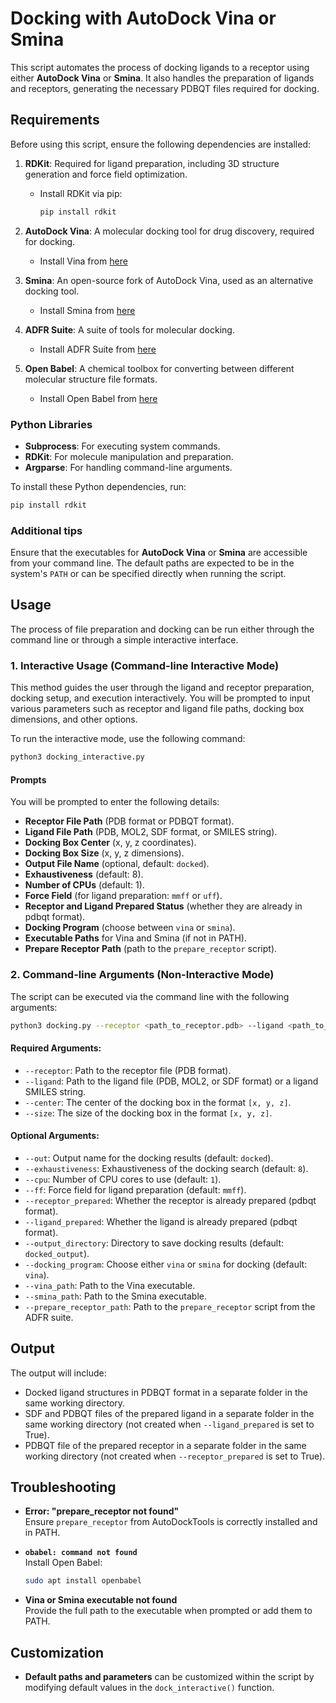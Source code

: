 # Docking with AutoDock Vina or Smina

This script automates the process of docking ligands to a receptor using either **AutoDock Vina** or **Smina**. It also handles the preparation of ligands and receptors, generating the necessary PDBQT files required for docking.

## Requirements

Before using this script, ensure the following dependencies are installed:

1. **RDKit**: Required for ligand preparation, including 3D structure generation and force field optimization.
   - Install RDKit via pip:
       ```bash
       pip install rdkit
       ```

2. **AutoDock Vina**: A molecular docking tool for drug discovery, required for docking.
   - Install Vina from [here](https://vina.scripps.edu/downloads/)

3. **Smina**: An open-source fork of AutoDock Vina, used as an alternative docking tool.
   - Install Smina from [here](https://sourceforge.net/projects/smina/)

4. **ADFR Suite**: A suite of tools for molecular docking.
   - Install ADFR Suite from [here](https://ccsb.scripps.edu/adfr/downloads/)

5. **Open Babel**: A chemical toolbox for converting between different molecular structure file formats.
   - Install Open Babel from [here](https://openbabel.github.io/docs/Installation/install.html)

### Python Libraries
- **Subprocess**: For executing system commands.
- **RDKit**: For molecule manipulation and preparation.
- **Argparse**: For handling command-line arguments.

To install these Python dependencies, run:
```bash
pip install rdkit
```

### Additional tips
Ensure that the executables for **AutoDock Vina** or **Smina** are accessible from your command line. The default paths are expected to be in the system's `PATH` or can be specified directly when running the script.

## Usage

The process of file preparation and docking can be run either through the command line or through a simple interactive interface.

### 1. Interactive Usage (Command-line Interactive Mode)
This method guides the user through the ligand and receptor preparation, docking setup, and execution interactively. You will be prompted to input various parameters such as receptor and ligand file paths, docking box dimensions, and other options.

To run the interactive mode, use the following command:
```bash
python3 docking_interactive.py
```

#### Prompts
You will be prompted to enter the following details:
- **Receptor File Path** (PDB format or PDBQT format).
- **Ligand File Path** (PDB, MOL2, SDF format, or SMILES string).
- **Docking Box Center** (x, y, z coordinates).
- **Docking Box Size** (x, y, z dimensions).
- **Output File Name** (optional, default: `docked`).
- **Exhaustiveness** (default: 8).
- **Number of CPUs** (default: 1).
- **Force Field** (for ligand preparation: `mmff` or `uff`).
- **Receptor and Ligand Prepared Status** (whether they are already in pdbqt format).
- **Docking Program** (choose between `vina` or `smina`).
- **Executable Paths** for Vina and Smina (if not in PATH).
- **Prepare Receptor Path** (path to the `prepare_receptor` script).

### 2. Command-line Arguments (Non-Interactive Mode)
The script can be executed via the command line with the following arguments:

```bash
python3 docking.py --receptor <path_to_receptor.pdb> --ligand <path_to_ligand.sdf> --center <x_center y_center z_center> --size <x_size y_size z_size> [options]
```

#### Required Arguments:
- `--receptor`: Path to the receptor file (PDB format).
- `--ligand`: Path to the ligand file (PDB, MOL2, or SDF format) or a ligand SMILES string.
- `--center`: The center of the docking box in the format `[x, y, z]`.
- `--size`: The size of the docking box in the format `[x, y, z]`.

#### Optional Arguments:
- `--out`: Output name for the docking results (default: `docked`).
- `--exhaustiveness`: Exhaustiveness of the docking search (default: `8`).
- `--cpu`: Number of CPU cores to use (default: `1`).
- `--ff`: Force field for ligand preparation (default: `mmff`).
- `--receptor_prepared`: Whether the receptor is already prepared (pdbqt format).
- `--ligand_prepared`: Whether the ligand is already prepared (pdbqt format).
- `--output_directory`: Directory to save docking results (default: `docked_output`).
- `--docking_program`: Choose either `vina` or `smina` for docking (default: `vina`).
- `--vina_path`: Path to the Vina executable.
- `--smina_path`: Path to the Smina executable.
- `--prepare_receptor_path`: Path to the `prepare_receptor` script from the ADFR suite.

## Output

The output will include:
- Docked ligand structures in PDBQT format in a separate folder in the same working directory.
- SDF and PDBQT files of the prepared ligand in a separate folder in the same working directory (not created when `--ligand_prepared` is set to True).
- PDBQT file of the prepared receptor in a separate folder in the same working directory (not created when `--receptor_prepared` is set to True).

## Troubleshooting

- **Error: "prepare_receptor not found"**  
  Ensure `prepare_receptor` from AutoDockTools is correctly installed and in PATH.
  
- **`obabel: command not found`**  
  Install Open Babel:
    ```bash
    sudo apt install openbabel
    ```

- **Vina or Smina executable not found**  
  Provide the full path to the executable when prompted or add them to PATH.

## Customization

- **Default paths and parameters** can be customized within the script by modifying default values in the `dock_interactive()` function.

